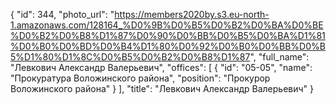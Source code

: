 {
    "id": 344,
    "photo_url": "https://members2020by.s3.eu-north-1.amazonaws.com/128164_%D0%9B%D0%B5%D0%B2%D0%BA%D0%BE%D0%B2%D0%B8%D1%87%D0%90%D0%BB%D0%B5%D0%BA%D1%81%D0%B0%D0%BD%D0%B4%D1%80%D0%92%D0%B0%D0%BB%D0%B5%D1%80%D1%8C%D0%B5%D0%B2%D0%B8%D1%87",
    "full_name": "Левкович Александр Валерьевич",
    "offices": [
        {
            "id": "05-05",
            "name": "Прокуратура Воложинского района",
            "position": "Прокурор Воложинского района"
        }
    ],
    "title": "Левкович Александр Валерьевич"
}